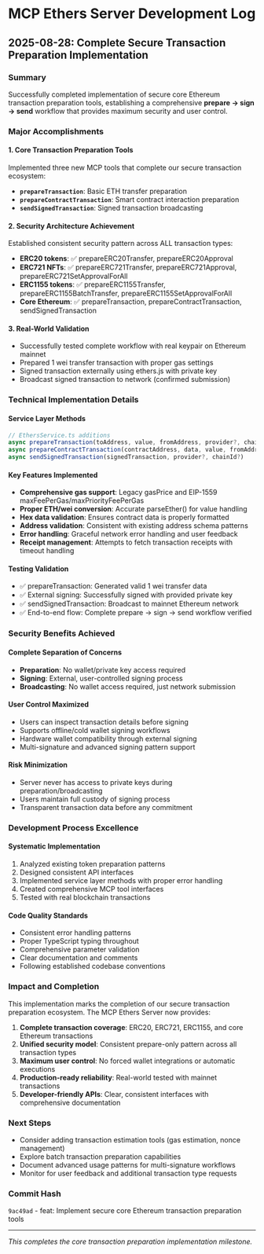 # MCP Ethers Server Development Log

## 2025-08-28: Complete Secure Transaction Preparation Implementation

### Summary
Successfully completed implementation of secure core Ethereum transaction preparation tools, establishing a comprehensive **prepare → sign → send** workflow that provides maximum security and user control.

### Major Accomplishments

#### 1. Core Transaction Preparation Tools
Implemented three new MCP tools that complete our secure transaction ecosystem:

- **`prepareTransaction`**: Basic ETH transfer preparation
- **`prepareContractTransaction`**: Smart contract interaction preparation  
- **`sendSignedTransaction`**: Signed transaction broadcasting

#### 2. Security Architecture Achievement
Established consistent security pattern across ALL transaction types:
- **ERC20 tokens**: ✅ prepareERC20Transfer, prepareERC20Approval
- **ERC721 NFTs**: ✅ prepareERC721Transfer, prepareERC721Approval, prepareERC721SetApprovalForAll  
- **ERC1155 tokens**: ✅ prepareERC1155Transfer, prepareERC1155BatchTransfer, prepareERC1155SetApprovalForAll
- **Core Ethereum**: ✅ prepareTransaction, prepareContractTransaction, sendSignedTransaction

#### 3. Real-World Validation
- Successfully tested complete workflow with real keypair on Ethereum mainnet
- Prepared 1 wei transfer transaction with proper gas settings
- Signed transaction externally using ethers.js with private key
- Broadcast signed transaction to network (confirmed submission)

### Technical Implementation Details

#### Service Layer Methods
```typescript
// EthersService.ts additions
async prepareTransaction(toAddress, value, fromAddress, provider?, chainId?, options)
async prepareContractTransaction(contractAddress, data, value, fromAddress, provider?, chainId?, options)  
async sendSignedTransaction(signedTransaction, provider?, chainId?)
```

#### Key Features Implemented
- **Comprehensive gas support**: Legacy gasPrice and EIP-1559 maxFeePerGas/maxPriorityFeePerGas
- **Proper ETH/wei conversion**: Accurate parseEther() for value handling
- **Hex data validation**: Ensures contract data is properly formatted
- **Address validation**: Consistent with existing address schema patterns
- **Error handling**: Graceful network error handling and user feedback
- **Receipt management**: Attempts to fetch transaction receipts with timeout handling

#### Testing Validation
- ✅ prepareTransaction: Generated valid 1 wei transfer data
- ✅ External signing: Successfully signed with provided private key
- ✅ sendSignedTransaction: Broadcast to mainnet Ethereum network
- ✅ End-to-end flow: Complete prepare → sign → send workflow verified

### Security Benefits Achieved

#### Complete Separation of Concerns
- **Preparation**: No wallet/private key access required
- **Signing**: External, user-controlled signing process
- **Broadcasting**: No wallet access required, just network submission

#### User Control Maximized
- Users can inspect transaction details before signing
- Supports offline/cold wallet signing workflows
- Hardware wallet compatibility through external signing
- Multi-signature and advanced signing pattern support

#### Risk Minimization
- Server never has access to private keys during preparation/broadcasting
- Users maintain full custody of signing process
- Transparent transaction data before any commitment

### Development Process Excellence

#### Systematic Implementation
1. Analyzed existing token preparation patterns
2. Designed consistent API interfaces
3. Implemented service layer methods with proper error handling
4. Created comprehensive MCP tool interfaces
5. Tested with real blockchain transactions

#### Code Quality Standards
- Consistent error handling patterns
- Proper TypeScript typing throughout
- Comprehensive parameter validation
- Clear documentation and comments
- Following established codebase conventions

### Impact and Completion

This implementation marks the completion of our secure transaction preparation ecosystem. The MCP Ethers Server now provides:

1. **Complete transaction coverage**: ERC20, ERC721, ERC1155, and core Ethereum transactions
2. **Unified security model**: Consistent prepare-only pattern across all transaction types
3. **Maximum user control**: No forced wallet integrations or automatic executions
4. **Production-ready reliability**: Real-world tested with mainnet transactions
5. **Developer-friendly APIs**: Clear, consistent interfaces with comprehensive documentation

### Next Steps
- Consider adding transaction estimation tools (gas estimation, nonce management)
- Explore batch transaction preparation capabilities
- Document advanced usage patterns for multi-signature workflows
- Monitor for user feedback and additional transaction type requests

### Commit Hash
`9ac49ad` - feat: Implement secure core Ethereum transaction preparation tools

---
*This completes the core transaction preparation implementation milestone.*
